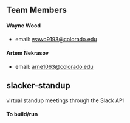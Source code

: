 ## Team Members
#### Wayne Wood 
* email: wawo9193@colorado.edu
 
#### Artem Nekrasov
*  email: arne1063@colorado.edu

## slacker-standup
virtual standup meetings through the Slack API

#### To build/run
```

```
